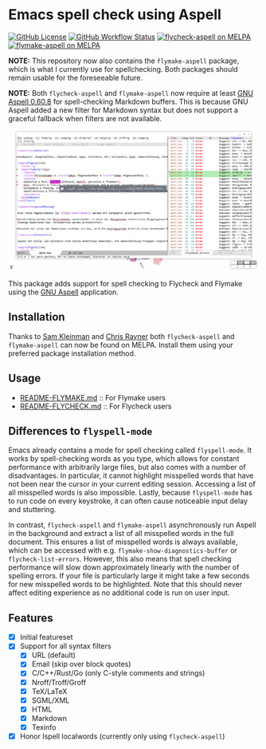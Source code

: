 # Emacs spell check using Aspell

[![GitHub License](https://img.shields.io/github/license/leotaku/flycheck-aspell?logo=none&style=flat)](https://spdx.org/licenses/GPL-3.0-or-later.html)
[![GitHub Workflow Status](https://img.shields.io/github/workflow/status/leotaku/flycheck-aspell/check?logo=none&style=flat)](https://github.com/leotaku/flycheck-aspell/actions)
[![flycheck-aspell on MELPA](https://melpa.org/packages/flycheck-aspell-badge.svg)](https://melpa.org/#/flycheck-aspell)
[![flymake-aspell on MELPA](https://melpa.org/packages/flymake-aspell-badge.svg)](https://melpa.org/#/flymake-aspell)

**NOTE:** This repository now also contains the `flymake-aspell` package, which is what I currently use for spellchecking.
Both packages should remain usable for the foreseeable future.

**NOTE:** Both `flycheck-aspell` and `flymake-aspell` now require at least [GNU Aspell 0.60.8](http://aspell.net/man-html/ChangeLog.html) for spell-checking Markdown buffers.
This is because GNU Aspell added a new filter for Markdown syntax but does not support a graceful fallback when filters are not available.

![flycheck-aspell in action](screenshot.png)

This package adds support for spell checking to Flycheck and Flymake using the [GNU Aspell](http://aspell.net) application.

## Installation

Thanks to [Sam Kleinman](https://github.com/tychoish) and [Chris Rayner](https://github.com/riscy) both `flycheck-aspell` and `flymake-aspell` can now be found on MELPA.
Install them using your preferred package installation method.

## Usage

+ [README-FLYMAKE.md](./README-FLYMAKE.md) :: For Flymake users
+ [README-FLYCHECK.md](./README-FLYCHECK.md) :: For Flycheck users

## Differences to `flyspell-mode`

Emacs already contains a mode for spell checking called `flyspell-mode`. It works by spell-checking words as you type, which allows for constant performance with arbitrarily large files, but also comes with a number of disadvantages. In particular, it cannot highlight misspelled words that have not been near the cursor in your current editing session. Accessing a list of all misspelled words is also impossible. Lastly, because `flyspell-mode` has to run code on every keystroke, it can often cause noticeable input delay and stuttering.

In contrast, `flycheck-aspell` and `flymake-aspell` asynchronously run Aspell in the background and extract a list of all misspelled words in the full document. This ensures a list of misspelled words is always available, which can be accessed with e.g. `flymake-show-diagnostics-buffer` or `flycheck-list-errors`. However, this also means that spell checking performance will slow down approximately linearly with the number of spelling errors. If your file is particularly large it might take a few seconds for new misspelled words to be highlighted. Note that this should never affect editing experience as no additional code is run on user input.

## Features

- [X] Initial featureset
- [X] Support for all syntax filters
  - [X] URL (default)
  - [X] Email (skip over block quotes)
  + [X] C/C++/Rust/Go (only C-style comments and strings)
  - [X] Nroff/Troff/Groff
  - [X] TeX/LaTeX
  + [X] SGML/XML
  - [X] HTML
  - [X] Markdown
  - [X] Texinfo
- [X] Honor Ispell localwords (currently only using `flycheck-aspell`)
